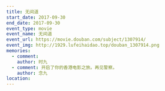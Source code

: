 ```yaml
---
title: 无间道
start_date: 2017-09-30
end_date: 2017-09-30
event_type: movie
event_name: 无间道
event_url: https://movie.douban.com/subject/1307914/
event_img: http://1929.lufeihaidao.top/douban_1307914.png
memories:
  - comment: 
    author: 时九
  - comment: 开启了你的香港电影之旅。再见警察。
    author: 念九
location: 
---
```

